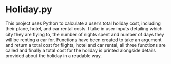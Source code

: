 # Holiday.py
This project uses Python to calculate a user’s total holiday cost, including their plane, hotel, and car rental costs. I take in user inputs detailing 
which city they are flying to, the number of nights spent and number of days they will be renting a car for. 
Functions have been created to take 
an argument and return a total cost for flights, hotel and car rental, all three functions are called and finally a total cost for the holiday is printed 
alongside details provided about the holiday in a readable way. 
